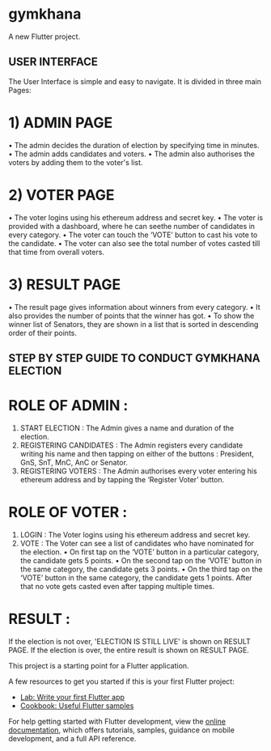 # gymkhana

A new Flutter project.

## USER INTERFACE
The User Interface is simple  and easy to navigate.
It is divided in three main Pages:

# 1) ADMIN PAGE
• The admin decides the duration of election by specifying time in minutes.
• The admin adds candidates and voters.
• The admin also authorises the voters by adding them to the voter's list.


# 2) VOTER PAGE
• The voter logins using his ethereum address and secret key.
• The voter is provided with a dashboard, where he can seethe number of candidates in every category.
• The voter can touch the ‘VOTE’ button to cast his vote to the candidate.
• The voter can also see the total number of votes casted till that time from overall voters.


# 3) RESULT PAGE
• The result page gives information about winners from every category. 
• It also provides the number of points that the winner has got. 
• To show the winner list of Senators, they are shown in a list that is sorted in descending order of their points.



## STEP BY STEP GUIDE TO CONDUCT GYMKHANA ELECTION

# ROLE OF ADMIN :
1) START ELECTION : The Admin gives a name and duration of the election.
3) REGISTERING CANDIDATES : The Admin registers every candidate writing his name and then tapping on either of the buttons :
   President, GnS, SnT, MnC, AnC or Senator.
2) REGISTERING VOTERS : The Admin authorises every voter entering his ethereum address and by tapping the ‘Register Voter’ button.

# ROLE OF VOTER :
1) LOGIN : The Voter logins using his ethereum address and secret key.
2) VOTE : The Voter can see a list of candidates who have nominated for the election.
          • On first tap on the ‘VOTE’ button in  a particular category, the candidate gets 5 points.
          • On the second tap on the ‘VOTE’ button in the same category, the candidate gets 3 points.
          • On the third tap on the ‘VOTE’ button in the same category, the candidate gets 1 points.
            After that no vote gets casted even after tapping multiple times.


# RESULT :
If the election is not over, 'ELECTION IS STILL LIVE' is shown on RESULT PAGE.
If the election is over, the entire result is shown on RESULT PAGE.














This project is a starting point for a Flutter application.

A few resources to get you started if this is your first Flutter project:

- [Lab: Write your first Flutter app](https://docs.flutter.dev/get-started/codelab)
- [Cookbook: Useful Flutter samples](https://docs.flutter.dev/cookbook)

For help getting started with Flutter development, view the
[online documentation](https://docs.flutter.dev/), which offers tutorials,
samples, guidance on mobile development, and a full API reference.
